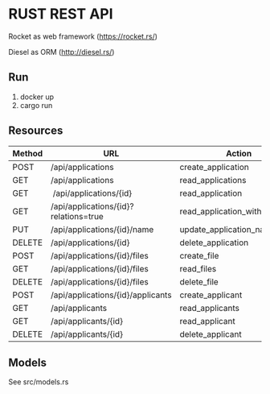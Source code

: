 # RUST REST API

Rocket as web framework (https://rocket.rs/)

Diesel as ORM (http://diesel.rs/)

## Run

1. docker up
2. cargo run

## Resources

Method | URL | Action
--- | --- | ---
POST | /api/applications | create_application
GET | /api/applications | read_applications
GET | /api/applications/{id} | read_application
GET | /api/applications/{id}?relations=true | read_application_with_relations
PUT | /api/applications/{id}/name | update_application_name
DELETE | /api/applications/{id} | delete_application
POST | /api/applications/{id}/files | create_file
GET | /api/applications/{id}/files | read_files
DELETE | /api/applications/{id}/files | delete_file
POST | /api/applications/{id}/applicants | create_applicant
GET | /api/applicants | read_applicants
GET | /api/applicants/{id} | read_applicant
DELETE | /api/applicants/{id} | delete_applicant

## Models

See src/models.rs

